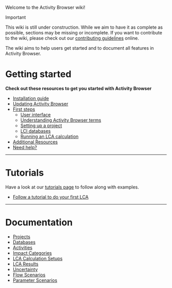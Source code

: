 Welcome to the Activity Browser wiki!

> [!IMPORTANT]
> This wiki is still under construction.
> While we aim to have it as complete as possible, sections may be missing or incomplete.
> If you want to contribute to the wiki, please check out our 
> [contributing guidelines](https://github.com/LCA-ActivityBrowser/activity-browser/blob/main/CONTRIBUTING.md#github-wiki-page)
> online.

The wiki aims to help users get started and to document all features in Activity Browser.

# Getting started
**Check out these resources to get you started with Activity Browser**
- [Installation guide](Getting_Started.md#installation-guide)
- [Updating Activity Browser](Getting_Started.md#first-steps)
- [First steps](Getting_Started.md#first-steps)
  - [User interface](Getting_Started.md#user-interface)
  - [Understanding Activity Browser terms](Getting_Started.md#understanding-activity-browser-terms)
  - [Setting up a project](Getting_Started.md#setting-up-a-project)
  - [LCI databases](Getting_Started.md#lci-databases)
  - [Running an LCA calculation](Getting_Started.md#running-an-lca-calculation)
- [Additional Resources](Getting_Started.md#additional-resources)
- [Need help?](Getting_Started.md#first-steps)

___
# Tutorials
Have a look at our [tutorials page](./Tutorials.md) to follow along with examples.

- [Follow a tutorial to do your first LCA](Tutorials.md#your-first-lca)

___
# Documentation

- [Projects](Projects.md)
- [Databases](Databases.md)
- [Activities](Activities.md)
- [Impact Categories](Impact_Categories.md)
- [LCA Calculation Setups](LCA_calculation_setups.md)
- [LCA Results](LCA_results.md)
- [Uncertainty](Uncertainty.md)
- [Flow Scenarios](Flow_scenarios.md)  
- [Parameter Scenarios](Parameters.md)

